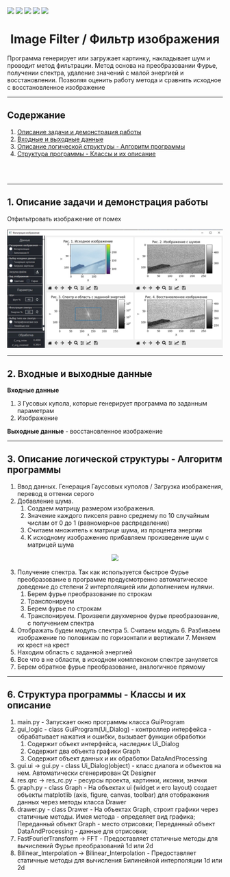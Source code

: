 <!---------------------------------------------------------------------------------->
<div align="left">
<img src="https://img.shields.io/badge/python-3670A0?style=for-the-badge&logo=python&logoColor=ffdd54" height=24> 
<img src="https://img.shields.io/badge/Matplotlib-%23ffffff.svg?style=for-the-badge&logo=Matplotlib&logoColor=black" height=24>
<img src="https://img.shields.io/badge/numpy-%23013243.svg?style=for-the-badge&logo=numpy&logoColor=white" height=24>
<img src="https://img.shields.io/badge/pandas-%23150458.svg?style=for-the-badge&logo=pandas&logoColor=white" height=24>
<img src="https://img.shields.io/badge/Qt-41CD52?style=for-the-badge&logo=Qt&logoColor=white" height=24>
</div>

<h1 align="center">Image Filter / Фильтр изображения </h1>

Программа генерирует или загружает картинку, накладывает шум и проводит метод фильтрации. Метод основа на преобразовании Фурье, получении спектра, удаление значений с малой энергией и восстановлении. Позволяя оценить работу метода и сравнить исходное с восстановленное изображение
<!---------------------------------------------------------------------------------->

---

<h2 align="left"> Содержание </h2>

1. [ Описание задачи и демонстрация работы ]()
2. [ Входные и выходные данные ]()
3. [ Описание логической структуры - Алгоритм программы ]()
4. [ Структура программы - Классы и их описание]()

<br><br>
<!---------------------------------------------------------------------------------->

---

<h2 align="left"> 1. Описание задачи и демонстрация работы </h2>
Отфильтровать изображение от помех
<br><br>
<div align="center">
<!--- 1.PictureControl.png -->
<img src="https://raw.githubusercontent.com/SkorEgor/picturesgifs-for-readme/RobotControl/Image_filter/Image.jpg" >
</div>

<!---------------------------------------------------------------------------------->

---

<h2 align="left"> 2. Входные и выходные данные </h2>

**Входные данные** 
1.	3 Гусовых купола, которые генерирует программа по заданным параметрам
2. Изображение

**Выходные данные** - восстановленное изображение

<!---------------------------------------------------------------------------------->

---

<h2 align="left"> 3. Описание логической структуры - Алгоритм программы </h2>

1. Ввод данных. Генерация Гауссовых куполов / Загрузка изображения, перевод в оттенки серого
2. Добавление шума.
   1. Создаем матрицу размером изображения.
   2. Значение каждого пикселя равно среднему по 10 случайным числам от 0 до 1 (равномерное распределение)
   3. Считаем множитель к матрице шума, из процента энергии
   4. К исходному изображению прибавляем произведение шум с матрицей шума
<div align="center">
<!--- (2) Картинка исходных данных и разницы -->
<img src="https://raw.githubusercontent.com/SkorEgor/picturesgifs-for-readme/RobotControl/Image_filter
/gaus.jpg" >
</div>

3. Получение спектра. Так как используется быстрое Фурье преобразование в программе предусмотренно автоматическое доведение до степени 2 интерполяцией или дополнением нулями.
   1. Берем фурье преобразование по строкам
   2. Транспонируем
   3. Берем фурье по строкам
   4. Транспонируем. Произвели двухмерное фурье преобразование, с получением спектра
4. Отображать будем модуль спектра
   5. Считаем модуль
   6. Разбиваем изображение по половикам по горизонтали и вертикали
   7. Меняем их крест на крест
5. Находим область с заданной энергией
6. Все что в не области, в исходном комплексном спектре зануляется
7. Берем обратное фурье преобразование, аналогичное прямому

<!---------------------------------------------------------------------------------->

---

<h2 align="left"> 6. Структура программы - Классы и их описание </h2>

1. main.py - Запускает окно программы класса GuiProgram
2. gui_logic - class GuiProgram(Ui_Dialog) - контроллер интерфейса - обрабатывает нажатия и ошибки, вызывает функции обработки
   1. Содержит объект интерфейса, наследник Ui_Dialog
   2. Содержит два объекта графики Graph
   3. Содержит объект данных и их обработки DataAndProcessing
3. gui.ui -> gui.py - class Ui_Dialog(object) - класс диалога и объектов на нем. Автоматически сгенерирован Qt Designer
4. res.qrc -> res_rc.py - ресурсы проекта, картинки, иконки, значки
5. graph.py - class Graph - На объектах ui (widget и его layout) создает объекты matplotlib (axis, figure, canvas, toolbar) для отображения данных через методы класса  Drawer
6. drawer.py - class Drawer - На объектах Graph, строит графики через статичные методы. Имея метода - определяет вид графика; Переданный объект Graph - место отрисовки; Переданный объект DataAndProcessing - данные для отрисовки; 
7. FastFourierTransform -> FFT - Предоставляет статичные методы для вычислений Фурье преобразований 1d или 2d
8. Bilinear_Interpolation -> Bilinear_Interpolation - Предоставляет статичные методы для вычисления Билинейной интерполяции 1d или 2d